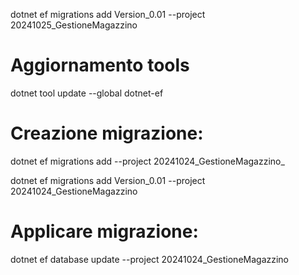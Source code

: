 ﻿dotnet ef migrations add Version_0.01 --project 20241025_GestioneMagazzino

# Aggiornamento tools

dotnet tool update --global dotnet-ef

# Creazione migrazione:

dotnet ef migrations add <nomeMigrazione> --project 20241024_GestioneMagazzino_

dotnet ef migrations add Version_0.01 --project 20241024_GestioneMagazzino

# Applicare migrazione:

dotnet ef database update --project 20241024_GestioneMagazzino